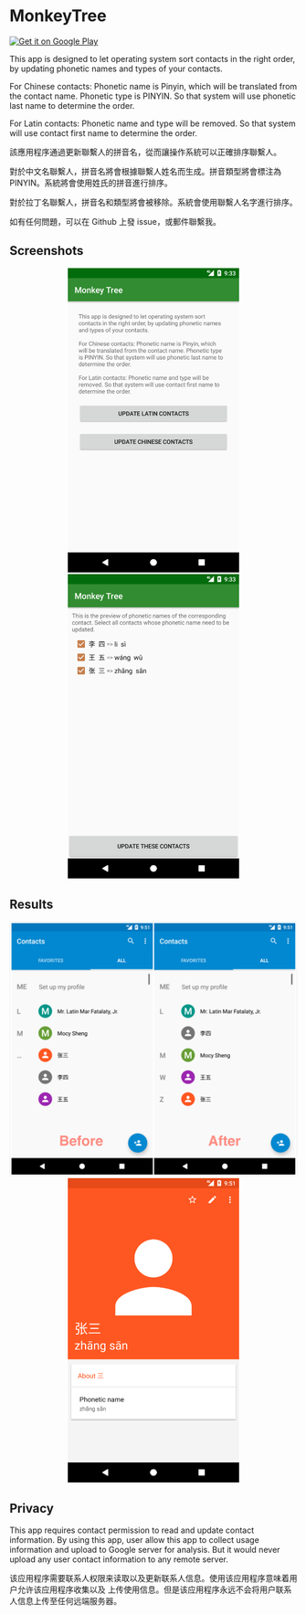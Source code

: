 # MonkeyTree

<a href='https://play.google.com/store/apps/details?id=me.ranmocy.monkeytree'>
  <img height="60" alt='Get it on Google Play' src='https://play.google.com/intl/en_us/badges/images/generic/en_badge_web_generic.png'/>
</a>

This app is designed to let operating system sort contacts in the right order,
by updating phonetic names and types of your contacts.

For Chinese contacts: Phonetic name is Pinyin, which will be translated from the
contact name. Phonetic type is PINYIN. So that system will use phonetic last
name to determine the order.

For Latin contacts: Phonetic name and type will be removed. So that system will
use contact first name to determine the order.

該應用程序通過更新聯繫人的拼音名，從而讓操作系統可以正確排序聯繫人。

對於中文名聯繫人，拼音名將會根據聯繫人姓名而生成。拼音類型將會標注為 PINYIN。系統將會使用姓氏的拼音進行排序。

對於拉丁名聯繫人，拼音名和類型將會被移除。系統會使用聯繫人名字進行排序。

如有任何問題，可以在 Github 上發 issue，或郵件聯繫我。

## Screenshots

<p align="center">
  <img width="300" src="screenshots/screenshot_phone_5x.png?raw=true" title="Main Screen" alt="Main Screen" />
  <img width="300" src="screenshots/screenshot_phone_5x_confirm.png?raw=true" title="Confirm Screen" alt="Confirm Screen" />
</p>

## Results

<p align="center">
  <img width="600" src="screenshots/screenshot_phone_5x_contact.png?raw=true" title="Contact" alt="Contact" />
  <img width="300" src="screenshots/screenshot_phone_5x_contact_detail.png?raw=true" title="Contact Detail" alt="Contact Detail" />
</p>

## Privacy

This app requires contact permission to read and update contact information. By
using this app, user allow this app to collect usage information and upload to
Google server for analysis. But it would never upload any user contact
information to any remote server.

该应用程序需要联系人权限来读取以及更新联系人信息。使用该应用程序意味着用户允许该应用程序收集以及
上传使用信息。但是该应用程序永远不会将用户联系人信息上传至任何远端服务器。
